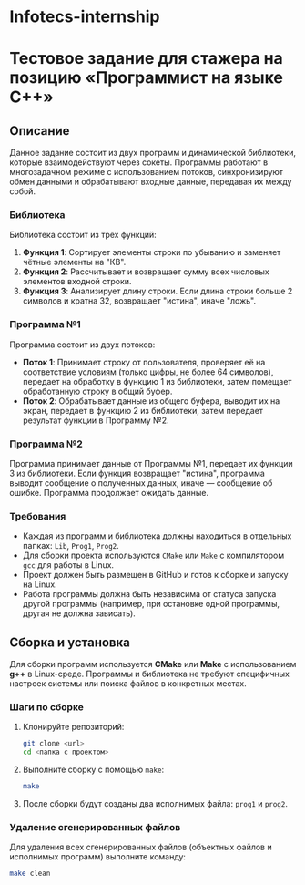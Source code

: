 # Infotecs-internship
# Тестовое задание для стажера на позицию «Программист на языке C++»

## Описание

Данное задание состоит из двух программ и динамической библиотеки, которые взаимодействуют через сокеты. Программы работают в многозадачном режиме с использованием потоков, синхронизируют обмен данными и обрабатывают входные данные, передавая их между собой.

### Библиотека

Библиотека состоит из трёх функций:

1. **Функция 1**: Сортирует элементы строки по убыванию и заменяет чётные элементы на "КВ".
2. **Функция 2**: Рассчитывает и возвращает сумму всех числовых элементов входной строки.
3. **Функция 3**: Анализирует длину строки. Если длина строки больше 2 символов и кратна 32, возвращает "истина", иначе "ложь".

### Программа №1

Программа состоит из двух потоков:

- **Поток 1**: Принимает строку от пользователя, проверяет её на соответствие условиям (только цифры, не более 64 символов), передает на обработку в функцию 1 из библиотеки, затем помещает обработанную строку в общий буфер.
- **Поток 2**: Обрабатывает данные из общего буфера, выводит их на экран, передает в функцию 2 из библиотеки, затем передает результат функции в Программу №2.

### Программа №2

Программа принимает данные от Программы №1, передает их функции 3 из библиотеки. Если функция возвращает "истина", программа выводит сообщение о полученных данных, иначе — сообщение об ошибке. Программа продолжает ожидать данные.

### Требования

- Каждая из программ и библиотека должны находиться в отдельных папках: `Lib`, `Prog1`, `Prog2`.
- Для сборки проекта используются `CMake` или `Make` с компилятором `gcc` для работы в Linux.
- Проект должен быть размещен в GitHub и готов к сборке и запуску на Linux.
- Работа программы должна быть независима от статуса запуска другой программы (например, при остановке одной программы, другая не должна зависать).

## Сборка и установка

Для сборки программ используется **CMake** или **Make** с использованием **g++** в Linux-среде. Программы и библиотека не требуют специфичных настроек системы или поиска файлов в конкретных местах.

### Шаги по сборке

1. Клонируйте репозиторий:

    ```bash
    git clone <url>
    cd <папка с проектом>
    ```

2. Выполните сборку с помощью `make`:

    ```bash
    make
    ```

3. После сборки будут созданы два исполнимых файла: `prog1` и `prog2`.

### Удаление сгенерированных файлов

Для удаления всех сгенерированных файлов (объектных файлов и исполнимых программ) выполните команду:

```bash
make clean